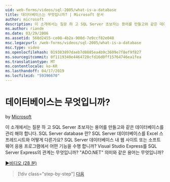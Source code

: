 ```yaml
---
uid: web-forms/videos/sql-2005/what-is-a-database
title: 데이터베이스는 무엇입니까? | Microsoft 문서
author: microsoft
description: 이 소개에서는 질문 하 고 SQL Server 초보자는 용어를 만들고와 같은 데이터베이스를 관리 해야 합니다. SQL Server database 란? 방법...
ms.author: riande
ms.date: 03/29/2006
ms.assetid: 560d2455-ce08-4b2a-900d-7e9ccf82e048
msc.legacyurl: /web-forms/videos/sql-2005/what-is-a-database
msc.type: video
ms.openlocfilehash: 019383897daeb7d8885ea4b9c3609e7f8ef9f827
ms.sourcegitcommit: 0f1119340e4464720cfd16d0ff15764746ea1fea
ms.translationtype: MT
ms.contentlocale: ko-KR
ms.lasthandoff: 04/17/2019
ms.locfileid: "59396670"
---
```

# <a name="what-is-a-database"></a>데이터베이스는 무엇입니까?

by [Microsoft](https://github.com/microsoft)

이 소개에서는 질문 하 고 SQL Server 초보자는 용어를 만들고와 같은 데이터베이스를 관리 해야 합니다. SQL Server database 란? SQL Server 데이터베이스를 Excel 스프레드시트와 어떻게 다른가요? SQL Server 데이터베이스 내 웹 사이트 또는 소프트웨어 응용 프로그램에서 어떤 기능을 수행 합니까? Visual Studio Express를 SQL Server Express의 관계는 무엇입니까? "ADO.NET" 의미와 같은 용어는 무엇입니까?

[&#9654;비디오 (28 분)](https://channel9.msdn.com/Blogs/ASP-NET-Site-Videos/what-is-a-database)

> [!div class="step-by-step"]
> [다음](understanding-database-tables-and-records.md)
